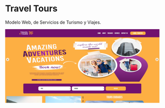 # Travel Tours

Modelo Web, de Servicios de Turismo y Viajes.

 <p align="center"> <img src="https://github.com/eliebust/Travel-Tours/blob/main/screenshot--2020.12.12-00_06_05.png" width="1500" heigth="1000"/> </p>
